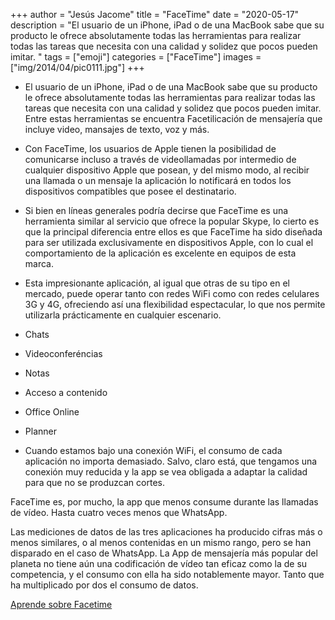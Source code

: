 +++
author = "Jesús Jacome"
title = "FaceTime"
date = "2020-05-17"
description = "El usuario de un iPhone, iPad o de una MacBook sabe que su producto le ofrece absolutamente todas las herramientas para realizar todas las tareas que necesita con una calidad y solidez que pocos pueden imitar. "
tags = ["emoji"]
categories = ["FaceTime"]
images  = ["img/2014/04/pic0111.jpg"]
+++

* El usuario de un iPhone, iPad o de una MacBook sabe que su producto le ofrece absolutamente todas las herramientas para realizar todas las tareas que necesita con una calidad y solidez que pocos pueden imitar. Entre estas herramientas se encuentra Facetilicación de mensajería que incluye video, mansajes de texto, voz y más.

* Con FaceTime, los usuarios de Apple tienen la posibilidad de comunicarse incluso a través de videollamadas por intermedio de cualquier dispositivo Apple que posean, y del mismo modo, al recibir una llamada o un mensaje la aplicación lo notificará en todos los dispositivos compatibles que posee el destinatario.

* Si bien en líneas generales podría decirse que FaceTime es una herramienta similar al servicio que ofrece la popular Skype, lo cierto es que la principal diferencia entre ellos es que FaceTime ha sido diseñada para ser utilizada exclusivamente en dispositivos Apple, con lo cual el comportamiento de la aplicación es excelente en equipos de esta marca.

* Esta impresionante aplicación, al igual que otras de su tipo en el mercado, puede operar tanto con redes WiFi como con redes celulares 3G y 4G, ofreciendo así una flexibilidad espectacular, lo que nos permite utilizarla prácticamente en cualquier escenario.

* Chats
* Videoconferéncias
* Notas
* Acceso a contenido
* Office Online
* Planner

*  Cuando estamos bajo una conexión WiFi, el consumo de cada aplicación no importa demasiado. Salvo, claro está, que tengamos una conexión muy reducida y la app se vea obligada a adaptar la calidad para que no se produzcan cortes.

FaceTime es, por mucho, la app que menos consume durante las llamadas de vídeo. Hasta cuatro veces menos que WhatsApp.

Las mediciones de datos de las tres aplicaciones ha producido cifras más o menos similares, o al menos contenidas en un mismo rango, pero se han disparado en el caso de WhatsApp. La App de mensajería más popular del planeta no tiene aún una codificación de vídeo tan eficaz como la de su competencia, y el consumo con ella ha sido notablemente mayor. Tanto que ha multiplicado por dos el consumo de datos.

[Aprende sobre Facetime](https://www.youtube.com/watch?v=B0WMlWl2_XE)
#### 



